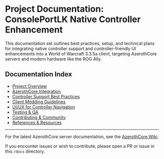 # Project Documentation: ConsolePortLK Native Controller Enhancement

This documentation set outlines best practices, setup, and technical plans for integrating native controller support and controller-friendly UI enhancements into a World of Warcraft 3.3.5a client, targeting AzerothCore servers and modern hardware like the ROG Ally.

## Documentation Index

- [Project Overview](./project-overview.md)
- [AzerothCore Integration](./azerothcore-integration.md)
- [Controller Support Best Practices](./controller-support.md)
- [Client Modding Guidelines](./client-modding.md)
- [UI/UX for Controller Navigation](./ui-ux-controller.md)
- [Testing & QA](./testing-qa.md)
- [Contributing & Community](./contributing.md)
- [References & Resources](./references.md)

---

For the latest AzerothCore server documentation, see the [AzerothCore Wiki](https://github.com/azerothcore/wiki).

If you encounter issues or wish to contribute, please open a PR or issue in this `/docs` directory.
